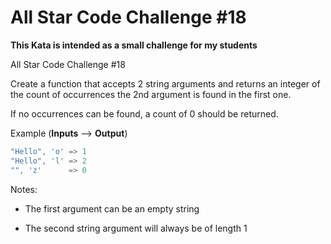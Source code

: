 # All Star Code Challenge #18

**This Kata is intended as a small challenge for my students**

All Star Code Challenge #18

Create a function that accepts 2 string arguments and returns an integer of the count of occurrences the 2nd argument is found in the first one.

If no occurrences can be found, a count of 0 should be returned.

Example (**Inputs** --> **Output**)

```java
"Hello", 'o' => 1
"Hello", 'l' => 2
"", 'z'      => 0
```

Notes:

- The first argument can be an empty string

- The second string argument will always be of length 1
